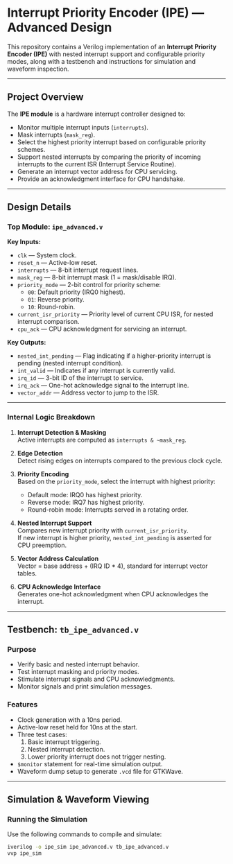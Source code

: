 # Interrupt Priority Encoder (IPE) — Advanced Design

This repository contains a Verilog implementation of an **Interrupt Priority Encoder (IPE)** with nested interrupt support and configurable priority modes, along with a testbench and instructions for simulation and waveform inspection.

---

## Project Overview

The **IPE module** is a hardware interrupt controller designed to:

- Monitor multiple interrupt inputs (`interrupts`).
- Mask interrupts (`mask_reg`).
- Select the highest priority interrupt based on configurable priority schemes.
- Support nested interrupts by comparing the priority of incoming interrupts to the current ISR (Interrupt Service Routine).
- Generate an interrupt vector address for CPU servicing.
- Provide an acknowledgment interface for CPU handshake.

---

## Design Details

### Top Module: `ipe_advanced.v`

**Key Inputs:**

- `clk` — System clock.
- `reset_n` — Active-low reset.
- `interrupts` — 8-bit interrupt request lines.
- `mask_reg` — 8-bit interrupt mask (1 = mask/disable IRQ).
- `priority_mode` — 2-bit control for priority scheme:
  - `00`: Default priority (IRQ0 highest).
  - `01`: Reverse priority.
  - `10`: Round-robin.
- `current_isr_priority` — Priority level of current CPU ISR, for nested interrupt comparison.
- `cpu_ack` — CPU acknowledgment for servicing an interrupt.

**Key Outputs:**

- `nested_int_pending` — Flag indicating if a higher-priority interrupt is pending (nested interrupt condition).
- `int_valid` — Indicates if any interrupt is currently valid.
- `irq_id` — 3-bit ID of the interrupt to service.
- `irq_ack` — One-hot acknowledge signal to the interrupt line.
- `vector_addr` — Address vector to jump to the ISR.

---

### Internal Logic Breakdown

1. **Interrupt Detection & Masking**  
   Active interrupts are computed as `interrupts & ~mask_reg`.

2. **Edge Detection**  
   Detect rising edges on interrupts compared to the previous clock cycle.

3. **Priority Encoding**  
   Based on the `priority_mode`, select the interrupt with highest priority:
   - Default mode: IRQ0 has highest priority.
   - Reverse mode: IRQ7 has highest priority.
   - Round-robin mode: Interrupts served in a rotating order.

4. **Nested Interrupt Support**  
   Compares new interrupt priority with `current_isr_priority`.  
   If new interrupt is higher priority, `nested_int_pending` is asserted for CPU preemption.

5. **Vector Address Calculation**  
   Vector = base address + (IRQ ID * 4), standard for interrupt vector tables.

6. **CPU Acknowledge Interface**  
   Generates one-hot acknowledgment when CPU acknowledges the interrupt.

---

## Testbench: `tb_ipe_advanced.v`

### Purpose

- Verify basic and nested interrupt behavior.
- Test interrupt masking and priority modes.
- Stimulate interrupt signals and CPU acknowledgments.
- Monitor signals and print simulation messages.

### Features

- Clock generation with a 10ns period.
- Active-low reset held for 10ns at the start.
- Three test cases:
  1. Basic interrupt triggering.
  2. Nested interrupt detection.
  3. Lower priority interrupt does not trigger nesting.
- `$monitor` statement for real-time simulation output.
- Waveform dump setup to generate `.vcd` file for GTKWave.

---

## Simulation & Waveform Viewing

### Running the Simulation

Use the following commands to compile and simulate:

```bash
iverilog -o ipe_sim ipe_advanced.v tb_ipe_advanced.v
vvp ipe_sim
